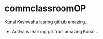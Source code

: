 # commclassroomOP

Kunal Kushwaha learing github amazing..
- Aditya is learning git from amazing Kunal...
